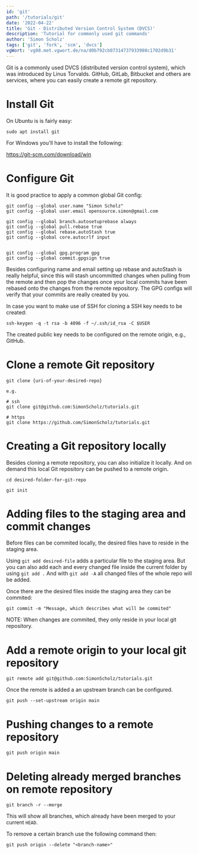 ```yaml
---
id: 'git'
path: '/tutorials/git'
date: '2022-04-22'
title: 'Git - Distributed Version Control System (DVCS)'
description: 'Tutorial for commonly used git commands'
author: 'Simon Scholz'
tags: ['git', 'fork', 'scm', 'dvcs']
vgWort: 'vg08.met.vgwort.de/na/d0b792cb07314737933980c1702d9b31'
---
```


Git is a commonly used DVCS (distributed version control system), which was introduced by Linus Torvalds.
GitHub, GitLab, Bitbucket and others are services, where you can easily create a remote git repository.

# Install Git

On Ubuntu is is fairly easy:

```shell
sudo apt install git
```

For Windows you'll have to install the following:

https://git-scm.com/download/win

# Configure Git

It is good practice to apply a common global Git config:

```shell
git config --global user.name "Simon Scholz"
git config --global user.email opensource.simon@gmail.com

git config --global branch.autosetuprebase always
git config --global pull.rebase true
git config --global rebase.autoStash true
git config --global core.autocrlf input


git config --global gpg.program gpg
git config --global commit.gpgsign true
```

Besides configuring name and email setting up rebase and autoStash is really helpful, since this will stash uncommitted changes when pulling from the remote and then pop the changes once your local commits have been rebased onto the changes from the remote repository.
The GPG configs will verify that your commits are really created by you.

In case you want to make use of SSH for cloning a SSH key needs to be created:

```shell
ssh-keygen -q -t rsa -b 4096 -f ~/.ssh/id_rsa -C $USER
```

The created public key needs to be configured on the remote origin, e.g., GitHub.

# Clone a remote Git repository

```shell
git clone {uri-of-your-desired-repo}

e.g.

# ssh
git clone git@github.com:SimonScholz/tutorials.git

# https
git clone https://github.com/SimonScholz/tutorials.git
```

# Creating a Git repository locally

Besides cloning a remote repository, you can also initialize it locally.
And on demand this local Git repository can be pushed to a remote origin.

```shell
cd desired-folder-for-git-repo

git init
```

# Adding files to the staging area and commit changes

Before files can be commited locally, the desired files have to reside in the staging area.

Using `git add desired-file` adds a particular file to the staging area.
But you can also add each and every changed file inside the current folder by using `git add .`
And with `git add -A` all changed files of the whole repo will be added.

Once there are the desired files inside the staging area they can be commited:

```shell
git commit -m "Message, which describes what will be commited"
```

NOTE: When changes are commited, they only reside in your local git repository.

# Add a remote origin to your local git repository

```shell
git remote add git@github.com:SimonScholz/tutorials.git
```

Once the remote is added a an upstream branch can be configured.

```shell
git push --set-upstream origin main
```

# Pushing changes to a remote repository

```shell
git push origin main
```

# Deleting already merged branches on remote repository

```shell
git branch -r --merge
```

This will show all branches, which already have been merged to your current `HEAD`.

To remove a certain branch use the following command then:

```shell
git push origin --delete "<branch-name>"
```
